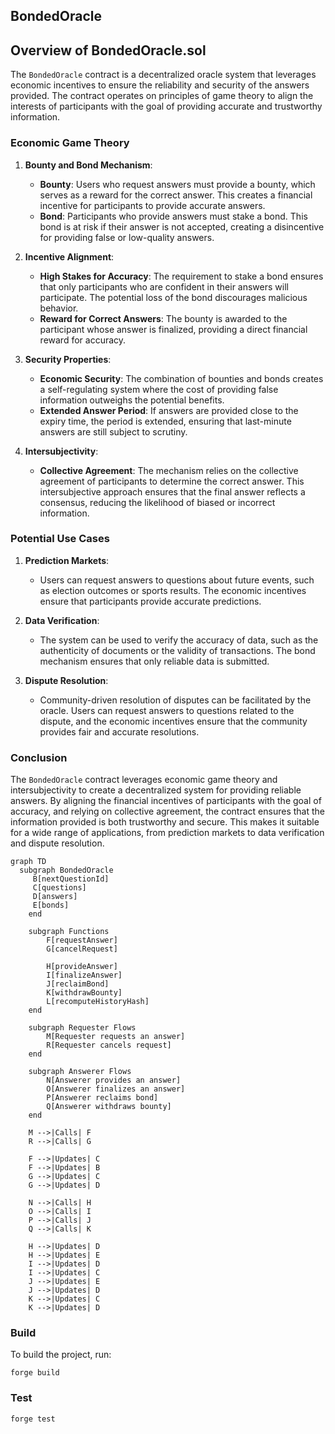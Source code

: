 ## BondedOracle

## Overview of BondedOracle.sol

The `BondedOracle` contract is a decentralized oracle system that leverages economic incentives to ensure the reliability and security of the answers provided. The contract operates on principles of game theory to align the interests of participants with the goal of providing accurate and trustworthy information.

### Economic Game Theory

1. **Bounty and Bond Mechanism**:
   - **Bounty**: Users who request answers must provide a bounty, which serves as a reward for the correct answer. This creates a financial incentive for participants to provide accurate answers.
   - **Bond**: Participants who provide answers must stake a bond. This bond is at risk if their answer is not accepted, creating a disincentive for providing false or low-quality answers.

2. **Incentive Alignment**:
   - **High Stakes for Accuracy**: The requirement to stake a bond ensures that only participants who are confident in their answers will participate. The potential loss of the bond discourages malicious behavior.
   - **Reward for Correct Answers**: The bounty is awarded to the participant whose answer is finalized, providing a direct financial reward for accuracy.

3. **Security Properties**:
   - **Economic Security**: The combination of bounties and bonds creates a self-regulating system where the cost of providing false information outweighs the potential benefits.
   - **Extended Answer Period**: If answers are provided close to the expiry time, the period is extended, ensuring that last-minute answers are still subject to scrutiny.

4. **Intersubjectivity**:
   - **Collective Agreement**: The mechanism relies on the collective agreement of participants to determine the correct answer. This intersubjective approach ensures that the final answer reflects a consensus, reducing the likelihood of biased or incorrect information.

### Potential Use Cases

1. **Prediction Markets**:
   - Users can request answers to questions about future events, such as election outcomes or sports results. The economic incentives ensure that participants provide accurate predictions.

2. **Data Verification**:
   - The system can be used to verify the accuracy of data, such as the authenticity of documents or the validity of transactions. The bond mechanism ensures that only reliable data is submitted.

3. **Dispute Resolution**:
   - Community-driven resolution of disputes can be facilitated by the oracle. Users can request answers to questions related to the dispute, and the economic incentives ensure that the community provides fair and accurate resolutions.

### Conclusion

The `BondedOracle` contract leverages economic game theory and intersubjectivity to create a decentralized system for providing reliable answers. By aligning the financial incentives of participants with the goal of accuracy, and relying on collective agreement, the contract ensures that the information provided is both trustworthy and secure. This makes it suitable for a wide range of applications, from prediction markets to data verification and dispute resolution.

```mermaid
graph TD
  subgraph BondedOracle
     B[nextQuestionId]
     C[questions]
     D[answers]
     E[bonds]
    end

    subgraph Functions
        F[requestAnswer]
        G[cancelRequest]
        
        H[provideAnswer]
        I[finalizeAnswer]
        J[reclaimBond]
        K[withdrawBounty]
        L[recomputeHistoryHash]
    end

    subgraph Requester Flows
        M[Requester requests an answer]
        R[Requester cancels request]
    end

    subgraph Answerer Flows
        N[Answerer provides an answer]
        O[Answerer finalizes an answer]
        P[Answerer reclaims bond]
        Q[Answerer withdraws bounty]
    end

    M -->|Calls| F
    R -->|Calls| G
    
    F -->|Updates| C
    F -->|Updates| B
    G -->|Updates| C
    G -->|Updates| D
    
    N -->|Calls| H
    O -->|Calls| I
    P -->|Calls| J
    Q -->|Calls| K
    
    H -->|Updates| D
    H -->|Updates| E
    I -->|Updates| D
    I -->|Updates| C
    J -->|Updates| E
    J -->|Updates| D
    K -->|Updates| C
    K -->|Updates| D
```

### Build

To build the project, run:

```shell
forge build
```

### Test

```shell
forge test
```

